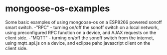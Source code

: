 # mongoose-os-examples
Some basic examples of using mongoose-os on a ESP8266 powered sonoff smart switch.
-"RPC" - turning on/off the sonoff switch on a local network, using preconfigured RPC function on a device, and AJAX requests on the client side.
-"MQTT" - turning on/off the sonoff switch from the internet, using mqtt_api.js on a device, and eclipse paho javascript client on the client side.
